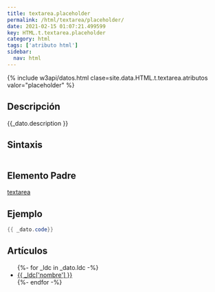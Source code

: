```yaml
---
title: textarea.placeholder
permalink: /html/textarea/placeholder/
date: 2021-02-15 01:07:21.499599
key: HTML.t.textarea.placeholder
category: html
tags: ['atributo html']
sidebar: 
  nav: html
---
```


{% include w3api/datos.html clase=site.data.HTML.t.textarea.atributos valor="placeholder" %}

## Descripción
{{_dato.description }}

## Sintaxis
~~~html
~~~

## Elemento Padre
[textarea](/html/textarea/)

## Ejemplo
~~~java
{{ _dato.code}}
~~~

## Artículos
<ul>
{%- for _ldc in _dato.ldc -%}
   <li>
       <a href="{{_ldc['url'] }}">{{ _ldc['nombre'] }}</a>
   </li>
{%- endfor -%}
</ul>
